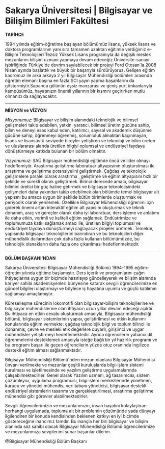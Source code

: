 # Sakarya Üniversitesi | Bilgisayar ve Bilişim Bilimleri Fakültesi

<b>TARİHÇE</b>

1994 yılında eğitim-öğretime başlayan bölümümüz lisans, yüksek lisans ve doktora programlarının yanı sıra tamamen uzaktan eğitimle verdiğimiz e-Bilişim Teknolojileri Tezsiz Yüksek Lisans programıyla da değişik meslek mezunlarını bilişim uzmanı yapmaya devam edeceğiz.Üniversite-sanayi işbirliğinde Türkiye'de devrim sayılabilecek bir projeyi Ford Otosan'la 2008 Nisan ayında başlattık ve büyük bir başarıyla sürdürüyoruz. Gelişen eğitim kadromuz ile arka arkaya 2 yıl Bilgisayar Mühendisliği bölümleri arasında öğretim elemanı başına en fazla SCI yayın yapma başarılarını da göstermiştir.Sapanca gölünün eşsiz manzarası ve geniş yurt imkanlarıyla kampüsümüz, hayatınızın önemli yıllarının bir kısmını geçirirken mutlu olmanızı da sağlayacaktır.  

------------------------------------------------------------------------------------------------------------------------------

<b>MİSYON ve VİZYON</b>

<i>Misyonumuz:</i>
Bilgisayar ve bilişim alanındaki teknolojik ve bilimsel gelişmeleri takip edebilen, yetkin, yaratıcı, bilimsel üretim gücüne sahip, bilim ve deneyi esas kabul eden, katılımcı, sayısal ve akademik düşünme gücüne sahip, öğrenmeyi öğrenmiş, sorumluluk almaktan kaçınmayan, lisans ve lisansüstü seviyede bireyler yetiştiren ve teknoloji ve bilim üreten ve uluslararası alanda üretilen bilgiyi oplumsal ve endüstriyel faydaya dönüştürmeye katkıda bulunan bir bölüm olmaktır.

<i>Vizyonumuz:</i>
SAÜ Bilgisayar mühendisliği eğitimde öncü ve lider olmayı hedeflemiştir.
Araştırma geliştirme laboratuar altyapısının oluşturulması ile araştırma ve geliştirme potansiyelini geliştirmek.
Çağdaş ve teknolojik gelişmelere paralel olarak araştırma , geliştirme ve eğitim altyapısını hızlı bir şekilde ve sürekli olarak geliştirmek.
Birinci derecede amacı, bilgisayar bilimini üretici bir güç haline getirmek ve bilgisayar teknolojisindeki gelişmeleri daha yakından takip edebilmek olan bölümde temel bilgisayar alt yapısını bu amaca uygun bir şekilde bütün birimlerde oluşturmak ve periyodik olarak yenilemek.
Özellikle Bilgisayar Mühendisliği öğrenimi için giderek önemi artan interaktif eğitim alt yapısını oluşturmak ve teknik donanım, araç ve gereçler olarak daha iyi laboratuar, ders işleme ve anlatımı ile daha etkin, verimli ve kaliteli eğitim sağlamak.
Endüstrimize ve toplumumuza katkı sağlamak amacı ile, üretilen bilgiyi toplumsal ve endüstriyel faydaya dönüştürmeyi sağlayacak projeler üretmek.
Temelde, yapısında bilgisayar teknolojilerini barındıran ve bu teknolojileri diğer mühendislik dallarından çok daha fazla kullanan bölümümüzde, bu teknolojik olanakların daha fazla öne çıkarılması hedeflenmektedir.

------------------------------------------------------------------------------------------------------------------------------

<b>BÖLÜM BAŞKANI'NDAN</b>

Sakarya Üniversitesi Bilgisayar Mühendisliği Bölümü 1994-1995 eğitim-öğretim yılında eğitime başlamıştır. Ders içerik ve programlarını çağın ihtiyaçlarına uygun bir biçimde hazırlayıp güncelleyerek ve bilişim alanında kariyer sahibi akademisyenleri bünyesine katarak sevgili öğrencilerimize en güncel bilgileri ulaştırmayı ve böylece iş hayatına uyumlu ve güçlü katılımını sağlamayı amaçlamıştır.

Küreselleşme sürecinin lokomotifi olan bilgisayar-bilişim teknolojilerine ve bilgisayar mühendislerine olan ihtiyacın uzun yıllar devam edeceği açıktır. Bu ihtiyaca en etkin cevabı oluşturmak amacıyla, Bilgisayar mühendisliği bölümü, bilgisayar sistemlerinin yapısı, geliştirilmesi ve etkin kullanımı konularında eğitim vermekte; çağdaş teknolojik bilgi ve toplum bilinci ile donanmış, çevre ve mesleki etik değerlere duyarlı, girişimci ve uygar mühendisler yetiştirmeyi hedeflemektedir. Ayrıca öğrencilerin yabancı dil öğrenmelerini desteklemek amacıyla isteğe bağlı bir yıl hazırlık programı ve bu programı başarı ile geçen öğrencilerin yüzde otuz oranında İngilizce destekli eğitim alması sağlanmaktadır.

Bilgisayar Mühendisliği Bölümü'nden mezun olanlara Bilgisayar Mühendisi ünvanı verilmekte ve mezunlar çeşitli kuruluşlarda bilgi-işlem sistemi kurulması ve işletilmesinde ve yazılım geliştirme uygulamalarında çalışabilmektedirler. Genel olarak Yazılım uzmanı, ağ tasarımcısı, sistem çözümleyici, uygulama programcısı, bilgi işlem merkezlerinde yönetmen, kurucu ve yönetici mühendis, veri tabanı yöneticisi, bilgisayar destekli endüstriyel sistemlerin tasarımı ve gerçekleştirilmesi, araştırma geliştirme mühendisi gibi görevler alabilmektedirler.

Sevgili öğrencilerimizin ve mezunlarımızın, insan hayatını kolaylaştıran herhangi uygulamada, topluma ait bir problemin çözümünde yada dünyayı ilgilendiren bir konuda kendisinden beklenen katkıyı en iyi biçimde göstereceğine inancımız tamdır. Bu inançla her biri bilgisayar ve bilişim alanında söz sahibi olacak Bilgisayar Mühendisliği Bölümü öğrencilerimize ve mezunlarımıza sevgilerimi sunar başarılar dilerim.

@Bilgisayar Mühendisliği Bölüm Başkanı
